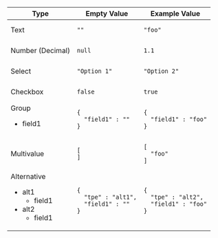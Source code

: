 
<table>
  <thead>
    <tr>
      <th>Type</th>
      <th>Empty Value</th>
      <th>Example Value</th>
    </tr>
  </thead>
  <tbody>

  <tr>
    <td>Text</td>
    <td><pre><code class="language-json">""</code></pre></td>
    <td><pre><code class="language-json">"foo"</code></pre></td>
  </tr>
         

  <tr>
    <td>Number (Decimal)</td>
    <td><pre><code class="language-json">null</code></pre></td>
    <td><pre><code class="language-json">1.1</code></pre></td>
  </tr>
         

  <tr>
    <td>Select</td>
    <td><pre><code class="language-json">"Option 1"</code></pre></td>
    <td><pre><code class="language-json">"Option 2"</code></pre></td>
  </tr>
         

  <tr>
    <td>Checkbox</td>
    <td><pre><code class="language-json">false</code></pre></td>
    <td><pre><code class="language-json">true</code></pre></td>
  </tr>
         

  <tr>
    <td>Group
<ul>
  <li>field1</li>
</ul></td>
    <td><pre><code class="language-json">{
  "field1" : ""
}</code></pre></td>
    <td><pre><code class="language-json">{
  "field1" : "foo"
}</code></pre></td>
  </tr>
         

  <tr>
    <td>Multivalue</td>
    <td><pre><code class="language-json">[
]</code></pre></td>
    <td><pre><code class="language-json">[
  "foo"
]</code></pre></td>
  </tr>
         

  <tr>
    <td>Alternative
<ul>
  
<li>
  alt1
  <ul>
    <li>field1</li>
  </ul>
</li>
           
<li>
  alt2
  <ul>
    <li>field1</li>
  </ul>
</li>
           
</ul></td>
    <td><pre><code class="language-json">{
  "tpe" : "alt1",
  "field1" : ""
}</code></pre></td>
    <td><pre><code class="language-json">{
  "tpe" : "alt2",
  "field1" : "foo"
}</code></pre></td>
  </tr>
         
  </tbody>
</table>
       